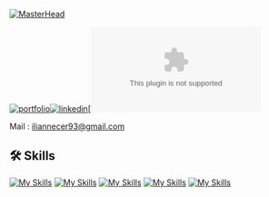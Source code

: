 [![MasterHead](https://camo.githubusercontent.com/ba9f3bd30647e352a3f5e1e45eb45c6ec7bad6155cd16aaedf4a426738da0ca5/68747470733a2f2f696e646f616e616c79746963612e636f6d2f7374617469632f696d616765732f62616e6e6572722e676966
)](https://rishavchanda.io
)

[![portfolio](https://img.shields.io/badge/my_portfolio-000?style=for-the-badge&logo=ko-fi&logoColor=white)](https://inecer.github.io/)[![linkedin](https://img.shields.io/badge/linkedin-0A66C2?style=for-the-badge&logo=linkedin&logoColor=white)](https://www.linkedin.com/in/ilian-necer-49a546235/)[![gmail](mailto:iliannecer93@gmail.com)


Mail : iliannecer93@gmail.com
## 🛠 Skills
[![My Skills](https://skillicons.dev/icons?i=html,css,js&perline=3)](https://skillicons.dev)
[![My Skills](https://skillicons.dev/icons?i=php,java,python&perline=3)](https://skillicons.dev)
[![My Skills](https://skillicons.dev/icons?i=tailwind,symfony,laravel&perline=3)](https://skillicons.dev)
[![My Skills](https://skillicons.dev/icons?i=idea,vscode&perline=2)](https://skillicons.dev)
[![My Skills](https://skillicons.dev/icons?i=mysql,docker&perline=2)](https://skillicons.dev)
